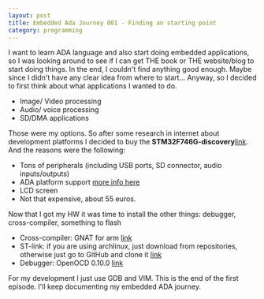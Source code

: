 ```yaml
---
layout: post
title: Embedded Ada Journey 001 - Finding an starting point
category: programming
---
```


I want to learn ADA language and also start doing embedded applications, so I was looking around to see if I can get THE book or THE website/blog to start doing things. 
In the end, I couldn't find anything good enough. Maybe since I didn't have any clear idea from where to start... Anyway, so I decided to first think about what applications I wanted to do. 

- Image/ Video processing
- Audio/ voice processing
- SD/DMA applications

Those were my options. So after some research in internet about development platforms I decided to buy the **STM32F746G-discovery**[link](http://www.st.com/en/evaluation-tools/32f746gdiscovery.html). And the reasons were the following:

- Tons of peripherals (including USB ports, SD connector, audio inputs/outputs)
- ADA platform support [more info here](http://www.makewithada.org/getting-started)
- LCD screen
- Not that expensive, about 55 euros.

Now that I got my HW it was time to install the other things: debugger, cross-compiler, something to flash 

- Cross-compiler: GNAT for arm [link](https://www.adacore.com/download)
- ST-link: if you are using archlinux, just download from repositories, otherwise just go to GitHub and clone it [link](https://github.com/texane/stlink)
- Debugger: OpenOCD 0.10.0 [link](http://openocd.org/) 

For my development I just use GDB and VIM.
This is the end of the first episode. I'll keep documenting my embedded ADA journey.


